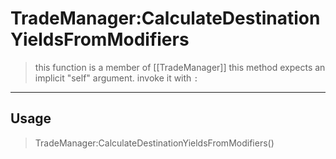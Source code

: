 # TradeManager:CalculateDestinationYieldsFromModifiers
> this function is a member of [[TradeManager]]
> this method expects an implicit "self" argument. invoke it with `:`
-----
## Usage
> TradeManager:CalculateDestinationYieldsFromModifiers()
